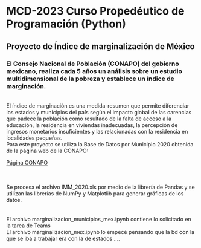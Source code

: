 # MCD-2023 Curso Propedéutico de Programación (Python)
## Proyecto de Índice de marginalización de México

### El Consejo Nacional de Población (CONAPO) del gobierno mexicano, realiza cada 5 años un análisis sobre un estudio multidimensional de la pobreza y establece un índice de marginación.
<br/>
El índice de marginación es una medida-resumen que permite diferenciar los estados
y municipios del país según el impacto global de las carencias que padece la población como
resultado de la falta de acceso a la educación, la residencia en viviendas inadecuadas, la
percepción de ingresos monetarios insuficientes y las relacionadas con la residencia en
localidades pequeñas.
<br/>
Para este proyecto se utiliza la Base de Datos por Municipio 2020 obtenida de la página web de la CONAPO:
<br/>

[Página CONAPO](https://www.gob.mx/conapo/documentos/indices-de-marginacion-2020-284372)

<br/>
<br/>
Se procesa el archivo IMM_2020.xls por medio de la librería de Pandas y se utilizan las librerías de NumPy y Matplotlib para generar gráficas de los datos.
<br/>
<br/>
<br/>
El archivo marginalizacion_municipios_mex.ipynb contiene lo solicitado en la tarea de Teams
<br/>
El archivo marginalizacion_mex.ipynb lo empecé pensando que la bd con la que se iba a trabajar era con la de estados ....
